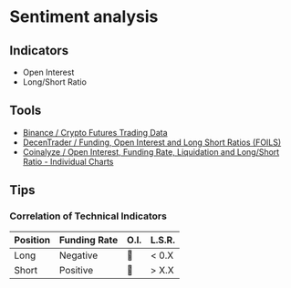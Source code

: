 # Sentiment analysis

## Indicators

- Open Interest
- Long/Short Ratio

## Tools

- [Binance / Crypto Futures Trading Data](https://www.binance.com/en/futures/funding-history/4)
- [DecenTrader / Funding, Open Interest and Long Short Ratios (FOILS)](https://www.decentrader.com/funding-open-interest-and-long-short-ratios-foils/)
- [Coinalyze / Open Interest, Funding Rate, Liquidation and Long/Short Ratio - Individual Charts](https://coinalyze.net/futures-data/)

## Tips

### Correlation of Technical Indicators

| Position | Funding Rate | O.I. | L.S.R. |
| -------- | ------------ | ---- | ------ |
| Long     | Negative     | 🔼   | < 0.X  |
| Short    | Positive     | 🔼   | > X.X  |

<!--
-0,015%
-->
